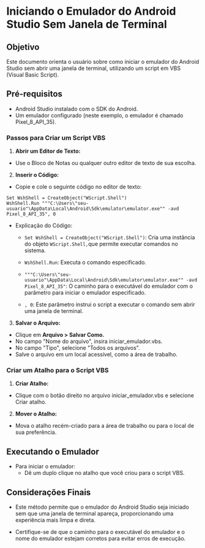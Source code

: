 # Iniciando o Emulador do Android Studio Sem Janela de Terminal
## Objetivo
Este documento orienta o usuário sobre como iniciar o emulador do Android Studio sem abrir uma janela de terminal, utilizando um script em VBS (Visual Basic Script).

## Pré-requisitos
- Android Studio instalado com o SDK do Android.
- Um emulador configurado (neste exemplo, o emulador é chamado Pixel_8_API_35).
### Passos para Criar um Script VBS
1. **Abrir um Editor de Texto:**

- Use o Bloco de Notas ou qualquer outro editor de texto de sua escolha.
2. **Inserir o Código:**

- Copie e cole o seguinte código no editor de texto:

```
Set WshShell = CreateObject("WScript.Shell")
WshShell.Run """C:\Users\"seu-usuario"\AppData\Local\Android\Sdk\emulator\emulator.exe"" -avd Pixel_8_API_35", 0
```
- Explicação do Código:
  - `Set WshShell = CreateObject("WScript.Shell")`: Cria uma instância do objeto `WScript.Shell,`que permite executar comandos no sistema.

  - `WshShell.Run`: Executa o comando especificado.
  - `"""C:\Users\"seu-usuario"\AppData\Local\Android\Sdk\emulator\emulator.exe"" -avd Pixel_8_API_35"`: O caminho para o executável do emulador com o parâmetro para iniciar o emulador especificado.
  - `, 0`: Este parâmetro instrui o script a executar o comando sem abrir uma janela de terminal.
3. **Salvar o Arquivo:**

- Clique em **Arquivo > Salvar Como.**
- No campo "Nome do arquivo", insira iniciar_emulador.vbs.
- No campo "Tipo", selecione "Todos os arquivos".
- Salve o arquivo em um local acessível, como a área de trabalho.
### Criar um Atalho para o Script VBS
1. **Criar Atalho:**
- Clique com o botão direito no arquivo iniciar_emulador.vbs e selecione Criar atalho.
2. **Mover o Atalho:**
- Mova o atalho recém-criado para a área de trabalho ou para o local de sua preferência.
## Executando o Emulador
- Para iniciar o emulador:
  - Dê um duplo clique no atalho que você criou para o script VBS.
## Considerações Finais
- Este método permite que o emulador do Android Studio seja iniciado sem que uma janela de terminal apareça, proporcionando uma experiência mais limpa e direta.

- Certifique-se de que o caminho para o executável do emulador e o nome do emulador estejam corretos para evitar erros de execução.
